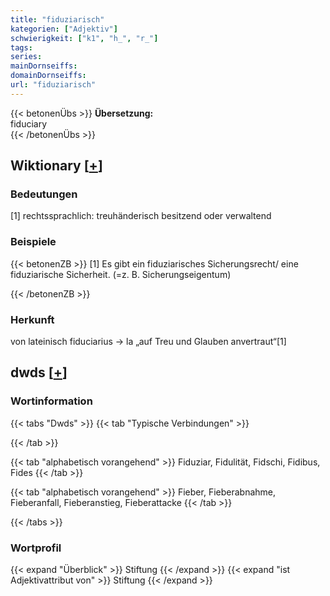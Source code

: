 ```yaml
---
title: "fiduziarisch"
kategorien: ["Adjektiv"]
schwierigkeit: ["k1", "h_", "r_"]
tags:
series:
mainDornseiffs:
domainDornseiffs:
url: "fiduziarisch"
---
```


{{< betonenÜbs >}}
**Übersetzung:**  
fiduciary  
{{< /betonenÜbs >}}

## Wiktionary [[+](https://de.wiktionary.org/wiki/fiduziarisch)]

### Bedeutungen
[1] rechtssprachlich: treuhänderisch besitzend oder verwaltend  

### Beispiele
{{< betonenZB >}}
[1] Es gibt ein fiduziarisches Sicherungsrecht/ eine fiduziarische Sicherheit. (=z. B. Sicherungseigentum)  

{{< /betonenZB >}}
### Herkunft
von lateinisch fiduciarius → la „auf Treu und Glauben anvertraut“[1]  



## dwds [[+](https://www.dwds.de/wb/fiduziarisch)]

### Wortinformation
{{< tabs "Dwds" >}}
{{< tab "Typische Verbindungen" >}}

{{< /tab >}}

{{< tab "alphabetisch vorangehend" >}}
Fiduziar, Fidulität, Fidschi, Fidibus, Fides
{{< /tab >}}

{{< tab "alphabetisch vorangehend" >}}
Fieber, Fieberabnahme, Fieberanfall, Fieberanstieg, Fieberattacke
{{< /tab >}}

{{< /tabs >}}

### Wortprofil
{{< expand "Überblick" >}} Stiftung {{< /expand >}}
{{< expand "ist Adjektivattribut von" >}} Stiftung {{< /expand >}}

